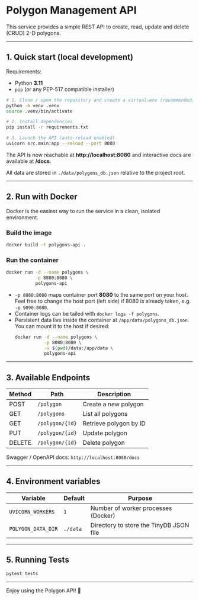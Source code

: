 # Polygon Management API

This service provides a simple REST API to create, read, update and delete (CRUD) 2-D polygons.

---

## 1. Quick start (local development)

Requirements:
* Python **3.11**
* `pip` (or any PEP-517 compatible installer)

```bash
# 1. Clone / open the repository and create a virtual-env (recommended)
python -m venv .venv
source .venv/bin/activate

# 2. Install dependencies
pip install -r requirements.txt

# 3. Launch the API (auto-reload enabled)
uvicorn src.main:app --reload --port 8080
```

The API is now reachable at **http://localhost:8080** and interactive docs are available at **/docs**.

All data are stored in `./data/polygons_db.json` relative to the project root.

---

## 2. Run with Docker

Docker is the easiest way to run the service in a clean, isolated environment.

### Build the image

```bash
docker build -t polygons-api .
```

### Run the container

```bash
docker run -d --name polygons \
           -p 8080:8080 \
           polygons-api
```

* `-p 8080:8080` maps container port **8080** to the same port on your host. Feel free to change the host port (left side) if 8080 is already taken, e.g. `-p 9090:8080`.
* Container logs can be tailed with `docker logs -f polygons`.
* Persistent data live inside the container at `/app/data/polygons_db.json`. You can mount it to the host if desired:
  ```bash
  docker run -d --name polygons \
             -p 8080:8080 \
             -v $(pwd)/data:/app/data \
             polygons-api
  ```

---

## 3. Available Endpoints

| Method | Path               | Description                |
|--------|--------------------|----------------------------|
| POST   | `/polygon`         | Create a new polygon       |
| GET    | `/polygons`        | List all polygons          |
| GET    | `/polygon/{id}`    | Retrieve polygon by ID     |
| PUT    | `/polygon/{id}`    | Update polygon             |
| DELETE | `/polygon/{id}`    | Delete polygon             |

Swagger / OpenAPI docs: `http://localhost:8080/docs`

---

## 4. Environment variables

| Variable            | Default       | Purpose                                 |
|---------------------|---------------|-----------------------------------------|
| `UVICORN_WORKERS`   | `1`           | Number of worker processes (Docker)     |
| `POLYGON_DATA_DIR`  | `./data`      | Directory to store the TinyDB JSON file |

---

## 5. Running Tests

```bash
pytest tests
```

---

Enjoy using the Polygon API! 🎉 